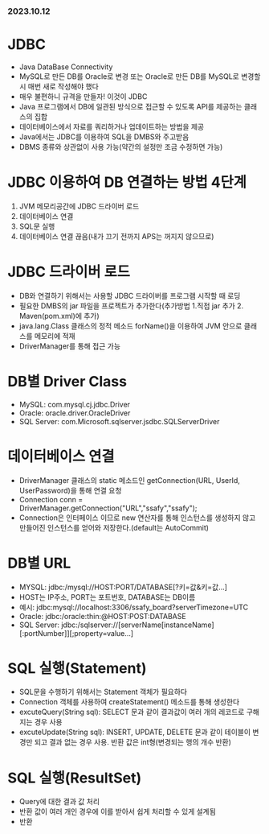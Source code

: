 ### 2023.10.12

# JDBC 
- Java DataBase Connectivity
- MySQL로 만든 DB를 Oracle로 변경 또는 Oracle로 만든 DB를 MySQL로 변경할 시 매번 새로 작성해야 했다  
- 매우 불편하니 규격을 만들자! 이것이 JDBC
- Java 프로그램에서 DB에 일관된 방식으로 접근할 수 있도록 API를 제공하는 클래스의 집합
- 데이터베이스에서 자료를 쿼리하거나 업데이트하는 방법을 제공
- Java에서는 JDBC를 이용하여 SQL을 DMBS와 주고받음
- DBMS 종류와 상관없이 사용 가능(약간의 설정만 조금 수정하면 가능)

# JDBC 이용하여 DB 연결하는 방법 4단계
1. JVM 메모리공간에 JDBC 드라이버 로드
2. 데이터베이스 연결
3. SQL문 실행
4. 데이터베이스 연결 끊음(내가 끄기 전까지 APS는 꺼지지 않으므로)

# JDBC 드라이버 로드
- DB와 연결하기 위해서는 사용할 JDBC 드라이버를 프로그램 시작할 때 로딩
- 필요한 DMBS의 jar 파일을 프로젝트가 추가한다(추가방법 1.직접 jar 추가 2. Maven(pom.xml)에 추가)
- java.lang.Class 클래스의 정적 메소드 forName()을 이용하여 JVM 안으로 클래스를 메모리에 적재
- DriverManager를 통해 접근 가능

# DB별 Driver Class
- MySQL: com.mysql.cj.jdbc.Driver
- Oracle: oracle.driver.OracleDriver
- SQL Server: com.Microsoft.sqlserver.jsdbc.SQLServerDriver

# 데이터베이스 연결
- DriverManager 클래스의 static 메소드인 getConnection(URL, UserId, UserPassword)을 통해 연결 요청
- Connection conn = DriverManager.getConnection("URL","ssafy","ssafy");
- Connection은 인터페이스 이므로 new 연산자를 통해 인스턴스를 생성하지 않고 만들어진 인스턴스를 얻어와 저장한다.(default는 AutoCommit)

# DB별 URL
- MYSQL: jdbc:/mysql://HOST:PORT/DATABASE[?키=값&키=값...]
- HOST는 IP주소, PORT는 포트번호, DATABASE는 DB이름
- 예시: jdbc:mysql://localhost:3306/ssafy_board?serverTimezone=UTC
- Oracle: jdbc:/oracle:thin:@HOST:POST:DATABASE
- SQL Server: jdbc:/sqlserver://[serverName[instanceName][:portNumber]][;property=value...]

# SQL 실행(Statement)
- SQL문을 수행하기 위해서는 Statement 객체가 필요하다
- Connection 객체를 사용하여 createStatement() 메소드를 통해 생성한다
- excuteQuery(String sql): SELECT 문과 같이 결과값이 여러 개의 레코드로 구해지는 경우 사용
- excuteUpdate(String sql): INSERT, UPDATE, DELETE 문과 같이 테이블이 변경만 되고 결과 없는 경우 사용. 반환 값은 int형(변경되는 행의 개수 반환)

# SQL 실행(ResultSet)
- Query에 대한 결과 값 처리
- 반환 값이 여러 개인 경우에 이를 받아서 쉽게 처리할 수 있게 설계됨
- 반환
